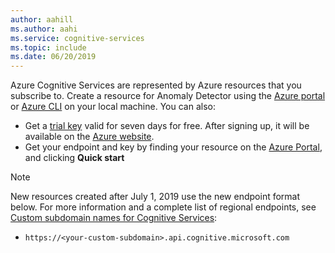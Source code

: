 ```yaml
---
author: aahill
ms.author: aahi
ms.service: cognitive-services
ms.topic: include
ms.date: 06/20/2019
---
```


Azure Cognitive Services are represented by Azure resources that you subscribe to. Create a resource for Anomaly Detector using the [Azure portal](../articles/cognitive-services/cognitive-services-apis-create-account.md) or [Azure CLI](../articles/cognitive-services/cognitive-services-apis-create-account-cli.md) on your local machine. You can also:

* Get a [trial key](https://azure.microsoft.com/try/cognitive-services/#decision) valid for seven days for free. After signing up, it will be available on the [Azure website](https://azure.microsoft.com/try/cognitive-services/my-apis/).
* Get your endpoint and key by finding your resource on the [Azure Portal](https://ms.portal.azure.com#blade/HubsExtension/BrowseResourceGroupBlade), and clicking **Quick start**

>[!NOTE]
> New resources created after July 1, 2019 use the new endpoint format below. For more information and a complete list of regional endpoints, see [Custom subdomain names for Cognitive Services](https://docs.microsoft.com/azure/cognitive-services/cognitive-services-custom-subdomains):
> * `https://<your-custom-subdomain>.api.cognitive.microsoft.com`
